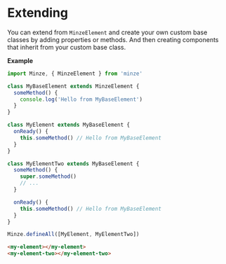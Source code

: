 # Extending

You can extend from `MinzeElement` and create your own custom base classes by adding properties or methods. And then creating components that inherit from your custom base class.

**Example**

```js
import Minze, { MinzeElement } from 'minze'

class MyBaseElement extends MinzeElement {
  someMethod() {
    console.log('Hello from MyBaseElement')
  }
}

class MyElement extends MyBaseElement {
  onReady() {
    this.someMethod() // Hello from MyBaseElement
  }
}

class MyElementTwo extends MyBaseElement {
  someMethod() {
    super.someMethod()
    // ...
  }

  onReady() {
    this.someMethod() // Hello from MyBaseElement
  }
}

Minze.defineAll([MyElement, MyElementTwo])
```

<!-- prettier-ignore-start -->
```html
<my-element></my-element>
<my-element-two></my-element-two>
```
<!-- prettier-ignore-end -->
